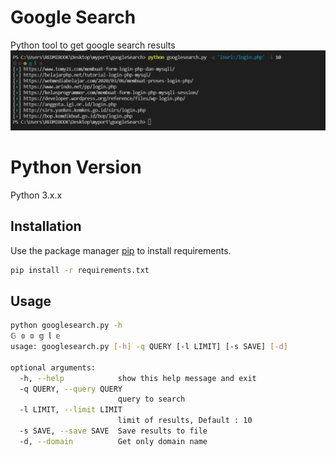 # Google Search
Python tool to get google search results
![google_search](https://raw.githubusercontent.com/security007/googlesearch/master/Capture.PNG "Google Search")


# Python Version

Python 3.x.x

## Installation

Use the package manager [pip](https://pip.pypa.io/en/stable/) to install requirements.

```bash
pip install -r requirements.txt
```

## Usage

```bash
python googlesearch.py -h
𝔾 𝕠 𝕠 𝕘 𝕝 𝕖
usage: googlesearch.py [-h] -q QUERY [-l LIMIT] [-s SAVE] [-d]

optional arguments:
  -h, --help            show this help message and exit
  -q QUERY, --query QUERY
                        query to search
  -l LIMIT, --limit LIMIT
                        limit of results, Default : 10
  -s SAVE, --save SAVE  Save results to file
  -d, --domain          Get only domain name
```
